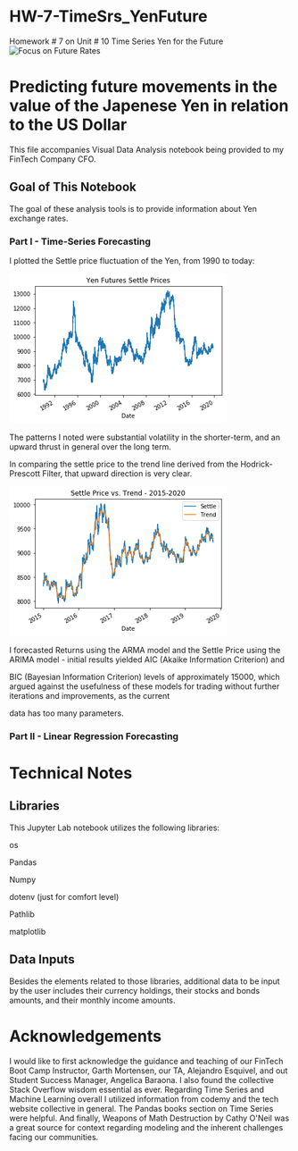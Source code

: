 # HW-7-TimeSrs_YenFuture
Homework # 7 on Unit # 10 Time Series Yen for the Future
![Focus on Future Rates](Images/unit-10-readme-photo.png)

# Predicting future movements in the value of the Japenese Yen in relation to the US Dollar

This file accompanies Visual Data Analysis notebook being provided to my FinTech Company CFO.

## Goal of This Notebook 
The goal of these analysis tools is to provide information about Yen exchange rates.

### Part I - Time-Series Forecasting

I plotted the Settle price fluctuation of the Yen, from 1990 to today:

![Settle Prices](Images/Yen_Futures_Settle_Prices_S_sp.png)

The patterns I noted were substantial volatility in the shorter-term, and an upward thrust in general over the long term.

In comparing the settle price to the trend line derived from the Hodrick-Prescott Filter, that upward direction is very clear.

![Settle Prices with Trend Line indicated](Images/Settle%20Price%20vs.%20Trend%20-%202015-2020.png)

I forecasted Returns using the ARMA model and the Settle Price using the ARIMA model - initial results yielded AIC (Akaike Information Criterion) and

BIC (Bayesian Information Criterion) levels of approximately 15000, which argued against the usefulness of these models for trading without further iterations and improvements, as the current 

data has too many parameters.

### Part II - Linear Regression Forecasting


# Technical Notes

## Libraries
This Jupyter Lab notebook utilizes the following libraries:

os

Pandas

Numpy

dotenv (just for comfort level)

Pathlib

matplotlib

## Data Inputs

Besides the elements related to those libraries, additional data to be input by the user includes their currency holdings, their stocks and bonds amounts, and their monthly income amounts.  

# Acknowledgements

I would like to first acknowledge the guidance and teaching of our FinTech Boot Camp Instructor, Garth Mortensen, our TA, Alejandro Esquivel, and out Student Success Manager, Angelica Baraona. I also found the collective Stack Overflow wisdom essential as ever. Regarding Time Series and Machine Learning overall I utilized information from codemy and the tech website collective in general. The Pandas books section on Time Series were helpful. And finally, Weapons of Math Destruction by Cathy O'Neil was a great source for context regarding modeling and the inherent challenges facing our communities.
